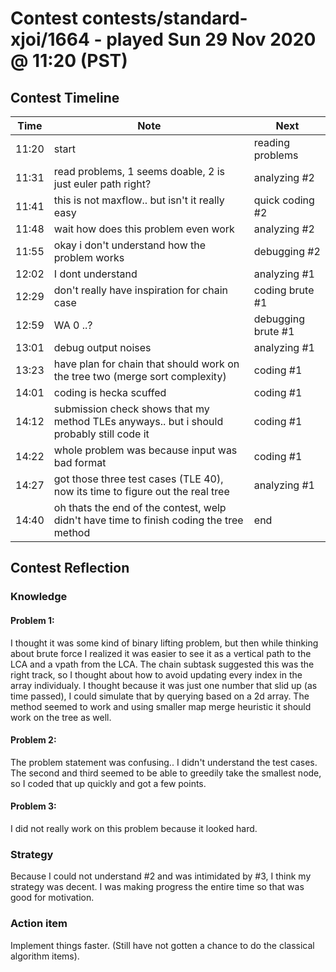 # Contest contests/standard-xjoi/1664 - played Sun 29 Nov 2020 @ 11:20 (PST)

## Contest Timeline

| Time | Note | Next |
|----|----|----|
11:20 | start | reading problems
11:31 | read problems, 1 seems doable, 2 is just euler path right? | analyzing #2
11:41 | this is not maxflow.. but isn't it really easy | quick coding #2
11:48 | wait how does this problem even work | analyzing #2
11:55 | okay i don't understand how the problem works | debugging #2
12:02 | I dont understand | analyzing #1
12:29 | don't really have inspiration for chain case | coding brute #1
12:59 | WA 0 ..? | debugging brute #1
13:01 | debug output noises | analyzing #1
13:23 | have plan for chain that should work on the tree two (merge sort complexity) | coding #1
14:01 | coding is hecka scuffed | coding #1
14:12 | submission check shows that my method TLEs anyways.. but i should probably still code it | coding #1
14:22 | whole problem was because input was bad format | coding #1
14:27 | got those three test cases (TLE 40), now its time to figure out the real tree | analyzing #1
14:40 | oh thats the end of the contest, welp didn't have time to finish coding the tree method | end

## Contest Reflection

### Knowledge

#### Problem 1:

I thought it was some kind of binary lifting problem, but then while thinking about brute force I realized it was easier to see it as a vertical path to the LCA and a vpath from the LCA.
The chain subtask suggested this was the right track, so I thought about how to avoid updating every index in the array individualy. I thought because it was just one number that slid up (as time passed), I could simulate that by querying based on a 2d array. The method seemed to work and using smaller map merge heuristic it should work on the tree as well.

#### Problem 2:

The problem statement was confusing.. I didn't understand the test cases. The second and third seemed to be able to greedily take the smallest node, so I coded that up quickly and got a few points.

#### Problem 3:

I did not really work on this problem because it looked hard.

### Strategy
Because I could not understand #2 and was intimidated by #3, I think my strategy was decent. I was making progress the entire time so that was good for motivation.

### Action item
Implement things faster. (Still have not gotten a chance to do the classical algorithm items).

